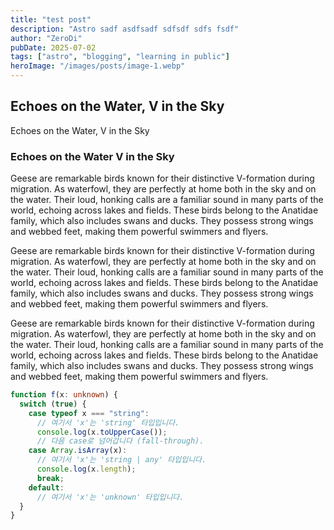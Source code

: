 ```yaml
---
title: "test post"
description: "Astro sadf asdfsadf sdfsdf sdfs fsdf"
author: "ZeroDi"
pubDate: 2025-07-02
tags: ["astro", "blogging", "learning in public"]
heroImage: "/images/posts/image-1.webp"
---
```


## Echoes on the Water, V in the Sky

Echoes on the Water, V in the Sky

### Echoes on the Water V in the Sky

Geese are remarkable birds known for their distinctive V-formation during migration. As waterfowl, they are perfectly at home both in the sky and on the water. Their loud, honking calls are a familiar sound in many parts of the world, echoing across lakes and fields. These birds belong to the Anatidae family, which also includes swans and ducks. They possess strong wings and webbed feet, making them powerful swimmers and flyers.

Geese are remarkable birds known for their distinctive V-formation during migration. As waterfowl, they are perfectly at home both in the sky and on the water. Their loud, honking calls are a familiar sound in many parts of the world, echoing across lakes and fields. These birds belong to the Anatidae family, which also includes swans and ducks. They possess strong wings and webbed feet, making them powerful swimmers and flyers.

Geese are remarkable birds known for their distinctive V-formation during migration. As waterfowl, they are perfectly at home both in the sky and on the water. Their loud, honking calls are a familiar sound in many parts of the world, echoing across lakes and fields. These birds belong to the Anatidae family, which also includes swans and ducks. They possess strong wings and webbed feet, making them powerful swimmers and flyers.

```typescript
function f(x: unknown) {
  switch (true) {
    case typeof x === "string":
      // 여기서 'x'는 'string' 타입입니다.
      console.log(x.toUpperCase());
      // 다음 case로 넘어갑니다 (fall-through).
    case Array.isArray(x):
      // 여기서 'x'는 'string | any' 타입입니다.
      console.log(x.length);
      break;
    default:
      // 여기서 'x'는 'unknown' 타입입니다.
  }
}
```
